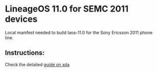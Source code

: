LineageOS 11.0 for SEMC 2011 devices
===============

Local manifest needed to build laos-11.0 for the Sony Ericsson 2011 phone line.

Instructions:
-------------

Check the detailed [guide on xda](http://forum.xda-developers.com/showthread.php?t=2543328)
